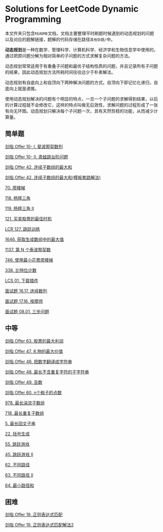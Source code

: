 # Solutions for LeetCode Dynamic Programming

本文件夹只包含`README`文档，文档主要整理平时刷题时候遇到的动态规划的问题以及对应的题解链接，题解的代码存储在路径`其他杂题/`中。

**动态规划**是一种在数学、管理科学、计算机科学、经济学和生物信息学中使用的，通过把原问题分解为相对简单的子问题的方式求解复杂问题的方法。

动态规划常常适用于有重叠子问题和最优子结构性质的问题，并且记录所有子问题的结果，因此动态规划方法所耗时间往往远少于朴素解法。

动态规划有自底向上和自顶向下两种解决问题的方式。自顶向下即记忆化递归，自底向上就是递推。

使用动态规划解决的问题有个明显的特点，一旦一个子问题的求解得到结果，以后的计算过程就不会修改它，这样的特点叫做无后效性，求解问题的过程形成了一张有向无环图。动态规划只解决每个子问题一次，具有天然剪枝的功能，从而减少计算量。

## 简单题

[剑指 Offer 10- I. 斐波那契数列](https://github.com/HuangRunHua/leetcode-swift/tree/main/剑指Offer/剑指Offer10-I-斐波那契数列.playground/Contents.swift)

[剑指 Offer 10- II. 青蛙跳台阶问题](https://github.com/HuangRunHua/leetcode-swift/tree/main/剑指Offer/剑指Offer10-II-青蛙跳台阶问题.playground/Contents.swift)

[剑指 Offer 42. 连续子数组的最大和](https://github.com/HuangRunHua/leetcode-swift/tree/main/剑指Offer/剑指Offer42-连续子数组的最大和.playground/Contents.swift)

[剑指 Offer 42. 连续子数组的最大和(模板套路解法)](https://github.com/HuangRunHua/leetcode-swift/blob/main/剑指Offer/剑指Offer42-连续子数组的最大和(解法2).playground/Contents.swift)

[70. 爬楼梯](https://github.com/HuangRunHua/leetcode-swift/tree/main/剑指Offer/剑指Offer10-II-青蛙跳台阶问题.playground/Contents.swift)

[118. 杨辉三角](https://github.com/HuangRunHua/leetcode-swift/blob/main/其他杂题/118-Yang-Hui-Triangle.playground/Contents.swift)

[119. 杨辉三角 II](https://github.com/HuangRunHua/leetcode-swift/blob/main/其他杂题/119-Yang-Hui-Triangle2.playground/Contents.swift)

[121. 买卖股票的最佳时机](https://github.com/HuangRunHua/leetcode-swift/tree/main/剑指Offer/剑指Offer63-股票的最大利润.playground/Contents.swift)

[LCR 127. 跳跃训练](https://github.com/HuangRunHua/leetcode-swift/tree/main/剑指Offer/剑指Offer10-II-青蛙跳台阶问题.playground/Contents.swift)

[1646. 获取生成数组中的最大值](https://github.com/HuangRunHua/leetcode-swift/blob/main/其他杂题/1646.%20获取生成数组中的最大值.playground/Contents.swift)

[1137. 第 N 个泰波那契数](https://github.com/HuangRunHua/leetcode-swift/blob/main/其他杂题/1137.%20第%20N%20个泰波那契数.playground/Contents.swift)

[746. 使用最小花费爬楼梯](https://github.com/HuangRunHua/leetcode-swift/blob/main/其他杂题/746.%20使用最小花费爬楼梯.playground/Contents.swift)

[338. 比特位计数](https://github.com/HuangRunHua/leetcode-swift/blob/main/其他杂题/338.%20比特位计数.playground/Contents.swift)

[LCS 01. 下载插件](https://github.com/HuangRunHua/leetcode-swift/blob/main/其他杂题/LCS%2001.%20下载插件.playground/Contents.swift)

[面试题 16.17. 连续数列](https://github.com/HuangRunHua/leetcode-swift/blob/main/其他杂题/面试题%2016.17.%20连续数列.playground/Contents.swift)

[面试题 17.16. 按摩师](https://github.com/HuangRunHua/leetcode-swift/blob/main/其他杂题/面试题%2017.16.%20按摩师.playground/Contents.swift)

[面试题 08.01. 三步问题](https://github.com/HuangRunHua/leetcode-swift/blob/main/其他杂题/面试题%2008.01.%20三步问题.playground/Contents.swift)


## 中等

[剑指 Offer 63. 股票的最大利润](https://github.com/HuangRunHua/leetcode-swift/tree/main/剑指Offer/剑指Offer63-股票的最大利润.playground/Contents.swift)

[剑指 Offer 47. 礼物的最大价值](https://github.com/HuangRunHua/leetcode-swift/tree/main/剑指Offer/剑指Offer47-礼物的最大价值.playground/Contents.swift)

[剑指 Offer 46. 把数字翻译成字符串](https://github.com/HuangRunHua/leetcode-swift/tree/main/剑指Offer/剑指Offer46-把数字翻译成字符串.playground/Contents.swift)

[剑指 Offer 48. 最长不含重复字符的子字符串](https://github.com/HuangRunHua/leetcode-swift/tree/main/剑指Offer/剑指Offer48-最长不含重复字符的子字符串.playground/Contents.swift)

[剑指 Offer 49. 丑数](https://github.com/HuangRunHua/leetcode-swift/tree/main/剑指Offer/剑指Offer49-丑数.playground/Contents.swift)

[剑指 Offer 60. n个骰子的点数](https://github.com/HuangRunHua/leetcode-swift/tree/main/剑指Offer/剑指Offer60-n个骰子的点数.playground/Contents.swift)

[978. 最长湍流子数组](https://github.com/HuangRunHua/leetcode-swift/blob/main/其他杂题/978.%20最长湍流子数组.playground/Contents.swift)

[718. 最长重复子数组](https://github.com/HuangRunHua/leetcode-swift/blob/main/其他杂题/718.%20最长重复子数组.playground/Contents.swift)

[5. 最长回文子串](https://github.com/HuangRunHua/leetcode-swift/blob/main/其他杂题/5.%20最长回文子串.playground/Contents.swift)

[22. 括号生成](https://github.com/HuangRunHua/leetcode-swift/blob/main/其他杂题/22.%20括号生成.playground/Contents.swift)

[55. 跳跃游戏](https://github.com/HuangRunHua/leetcode-swift/blob/main/其他杂题/55.%20跳跃游戏.playground/Contents.swift)

[45. 跳跃游戏 II](https://github.com/HuangRunHua/leetcode-swift/blob/main/其他杂题/45.%20跳跃游戏%20II.playground/Contents.swift)

[62. 不同路径](https://github.com/HuangRunHua/leetcode-swift/blob/main/其他杂题/62.%20不同路径.playground/Contents.swift)

[63. 不同路径 II](https://github.com/HuangRunHua/leetcode-swift/blob/main/其他杂题/63.%20不同路径%20II.playground/Contents.swift)

[64. 最小路径和](https://github.com/HuangRunHua/leetcode-swift/blob/main/其他杂题/64.%20最小路径和.playground/Contents.swift)

## 困难

[剑指 Offer 19. 正则表达式匹配](https://github.com/HuangRunHua/leetcode-swift/tree/main/剑指Offer/剑指Offer19-正则表达式匹配.playground/Contents.swift)

[剑指 Offer 19. 正则表达式匹配解法2](https://github.com/HuangRunHua/leetcode-swift/blob/main/剑指Offer/剑指Offer19.正则表达式匹配解法2.playground/Contents.swift)
